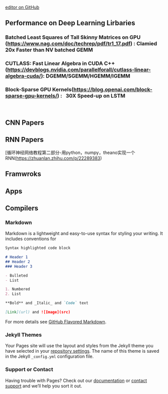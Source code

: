 [editor on GitHub](https://github.com/fsword73/jianyang.github.io/edit/master/index.md)

## Performance on Deep Learning Lirbaries 
### Batched Least Squares of Tall Skinny Matrices on GPU (https://www.nag.com/doc/techrep/pdf/tr1_17.pdf) : Clamied 20x Faster than NV batched GEMM
### CUTLASS: Fast Linear Algebra in CUDA C++(https://devblogs.nvidia.com/parallelforall/cutlass-linear-algebra-cuda/): DGEMM/SGEMM/HGEMM/IGEMM
### Block-Sparse GPU Kernels(https://blog.openai.com/block-sparse-gpu-kernels/) :   30X Speed-up on LSTM 
  
  

## CNN Papers 

## RNN Papers
[循环神经网络教程第二部分-用python，numpy，theano实现一个RNN(https://zhuanlan.zhihu.com/p/22289383)
## Framwroks

## Apps

## Compilers 


















### Markdown
Markdown is a lightweight and easy-to-use syntax for styling your writing. It includes conventions for
```markdown
Syntax highlighted code block

# Header 1
## Header 2
### Header 3

- Bulleted
- List

1. Numbered
2. List

**Bold** and _Italic_ and `Code` text

[Link](url) and ![Image](src)
```

For more details see [GitHub Flavored Markdown](https://guides.github.com/features/mastering-markdown/).

### Jekyll Themes

Your Pages site will use the layout and styles from the Jekyll theme you have selected in your [repository settings](https://github.com/fsword73/jianyang.github.io/settings). The name of this theme is saved in the Jekyll `_config.yml` configuration file.

### Support or Contact

Having trouble with Pages? Check out our [documentation](https://help.github.com/categories/github-pages-basics/) or [contact support](https://github.com/contact) and we’ll help you sort it out.
